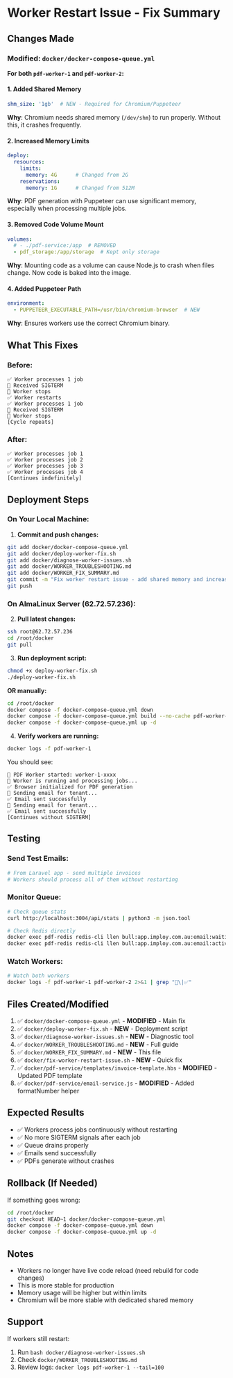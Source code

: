 # Worker Restart Issue - Fix Summary

## Changes Made

### Modified: `docker/docker-compose-queue.yml`

**For both `pdf-worker-1` and `pdf-worker-2`:**

#### 1. Added Shared Memory
```yaml
shm_size: '1gb'  # NEW - Required for Chromium/Puppeteer
```
**Why**: Chromium needs shared memory (`/dev/shm`) to run properly. Without this, it crashes frequently.

#### 2. Increased Memory Limits
```yaml
deploy:
  resources:
    limits:
      memory: 4G      # Changed from 2G
    reservations:
      memory: 1G      # Changed from 512M
```
**Why**: PDF generation with Puppeteer can use significant memory, especially when processing multiple jobs.

#### 3. Removed Code Volume Mount
```yaml
volumes:
  # - ./pdf-service:/app  # REMOVED
  - pdf_storage:/app/storage  # Kept only storage
```
**Why**: Mounting code as a volume can cause Node.js to crash when files change. Now code is baked into the image.

#### 4. Added Puppeteer Path
```yaml
environment:
  - PUPPETEER_EXECUTABLE_PATH=/usr/bin/chromium-browser  # NEW
```
**Why**: Ensures workers use the correct Chromium binary.

## What This Fixes

### Before:
```
✅ Worker processes 1 job
📡 Received SIGTERM
🛑 Worker stops
✅ Worker restarts
✅ Worker processes 1 job
📡 Received SIGTERM
🛑 Worker stops
[Cycle repeats]
```

### After:
```
✅ Worker processes job 1
✅ Worker processes job 2
✅ Worker processes job 3
✅ Worker processes job 4
[Continues indefinitely]
```

## Deployment Steps

### On Your Local Machine:

1. **Commit and push changes:**
```bash
git add docker/docker-compose-queue.yml
git add docker/deploy-worker-fix.sh
git add docker/diagnose-worker-issues.sh
git add docker/WORKER_TROUBLESHOOTING.md
git add docker/WORKER_FIX_SUMMARY.md
git commit -m "Fix worker restart issue - add shared memory and increase limits"
git push
```

### On AlmaLinux Server (62.72.57.236):

2. **Pull latest changes:**
```bash
ssh root@62.72.57.236
cd /root/docker
git pull
```

3. **Run deployment script:**
```bash
chmod +x deploy-worker-fix.sh
./deploy-worker-fix.sh
```

**OR manually:**
```bash
cd /root/docker
docker compose -f docker-compose-queue.yml down
docker compose -f docker-compose-queue.yml build --no-cache pdf-worker-1 pdf-worker-2
docker compose -f docker-compose-queue.yml up -d
```

4. **Verify workers are running:**
```bash
docker logs -f pdf-worker-1
```

You should see:
```
🚀 PDF Worker started: worker-1-xxxx
🔄 Worker is running and processing jobs...
✅ Browser initialized for PDF generation
📧 Sending email for tenant...
✅ Email sent successfully
📧 Sending email for tenant...
✅ Email sent successfully
[Continues without SIGTERM]
```

## Testing

### Send Test Emails:
```bash
# From Laravel app - send multiple invoices
# Workers should process all of them without restarting
```

### Monitor Queue:
```bash
# Check queue stats
curl http://localhost:3004/api/stats | python3 -m json.tool

# Check Redis directly
docker exec pdf-redis redis-cli llen bull:app.imploy.com.au:email:waiting
docker exec pdf-redis redis-cli llen bull:app.imploy.com.au:email:active
```

### Watch Workers:
```bash
# Watch both workers
docker logs -f pdf-worker-1 pdf-worker-2 2>&1 | grep "📧\|✅"
```

## Files Created/Modified

1. ✅ `docker/docker-compose-queue.yml` - **MODIFIED** - Main fix
2. ✅ `docker/deploy-worker-fix.sh` - **NEW** - Deployment script
3. ✅ `docker/diagnose-worker-issues.sh` - **NEW** - Diagnostic tool
4. ✅ `docker/WORKER_TROUBLESHOOTING.md` - **NEW** - Full guide
5. ✅ `docker/WORKER_FIX_SUMMARY.md` - **NEW** - This file
6. ✅ `docker/fix-worker-restart-issue.sh` - **NEW** - Quick fix
7. ✅ `docker/pdf-service/templates/invoice-template.hbs` - **MODIFIED** - Updated PDF template
8. ✅ `docker/pdf-service/email-service.js` - **MODIFIED** - Added formatNumber helper

## Expected Results

- ✅ Workers process jobs continuously without restarting
- ✅ No more SIGTERM signals after each job
- ✅ Queue drains properly
- ✅ Emails send successfully
- ✅ PDFs generate without crashes

## Rollback (If Needed)

If something goes wrong:

```bash
cd /root/docker
git checkout HEAD~1 docker/docker-compose-queue.yml
docker compose -f docker-compose-queue.yml down
docker compose -f docker-compose-queue.yml up -d
```

## Notes

- Workers no longer have live code reload (need rebuild for code changes)
- This is more stable for production
- Memory usage will be higher but within limits
- Chromium will be more stable with dedicated shared memory

## Support

If workers still restart:
1. Run `bash docker/diagnose-worker-issues.sh`
2. Check `docker/WORKER_TROUBLESHOOTING.md`
3. Review logs: `docker logs pdf-worker-1 --tail=100`

